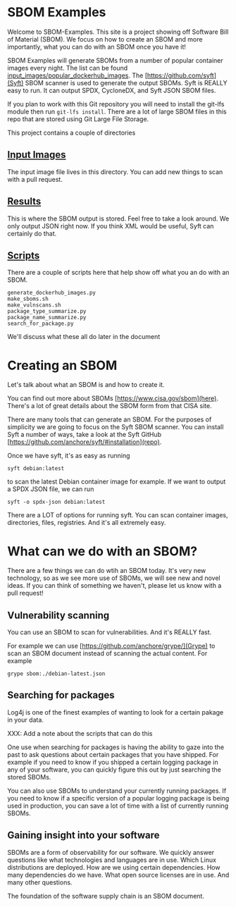 # SBOM Examples
Welcome to SBOM-Examples. This site is a project showing off Software Bill of Material (SBOM). We focus on how to create an SBOM and more importantly, what you can do with an SBOM once you have it!

SBOM Examples will generate SBOMs from a number of popular container images every night. The list can be found [input_images/popular_dockerhub_images](here). The [https://github.com/syft](Syft) SBOM scanner is used to generate the output SBOMs. Syft is REALLY easy to run. It can output SPDX, CycloneDX, and Syft JSON SBOM files.

If you plan to work with this Git repository you will need to install the
git-lfs module then run `git-lfs install`. There are a lot of large SBOM
files in this repo that are stored using Git Large File Storage.

This project contains a couple of directories

## [Input Images](input_images)
The input image file lives in this directory. You can add new things to scan with a pull request.

## [Results](results)
This is where the SBOM output is stored. Feel free to take a look around. We only output JSON right now. If you think XML would be useful, Syft can certainly do that.

## [Scripts](scripts)

There are a couple of scripts here that help show off what you an do with an SBOM.

```
generate_dockerhub_images.py
make_sboms.sh
make_vulnscans.sh
package_type_summarize.py
package_name_summarize.py
search_for_package.py
```

We'll discuss what these all do later in the document

# Creating an SBOM
Let's talk about what an SBOM is and how to create it.

You can find out more about SBOMs [https://www.cisa.gov/sbom](here).
There's a lot of great details about the SBOM form from that CISA site.

There are many tools that can generate an SBOM. For the purposes of
simplicity we are going to focus on the Syft SBOM scanner. You can install
Syft a number of ways, take a look at the Syft GitHub
[https://github.com/anchore/syft/#installation](repo).

Once we have syft, it's as easy as running

```
syft debian:latest
```

to scan the latest Debian container image for example. If we want to output
a SPDX JSON file, we can run

```
syft -o spdx-json debian:latest
```

There are a LOT of options for running syft. You can scan container images,
directories, files, registries. And it's all extremely easy.

# What can we do with an SBOM?
There are a few things we can do wtih an SBOM today. It's very new technology, so as we see more use of SBOMs, we will see new and novel ideas. If you can think of something we haven't, please let us know with a pull request!

## Vulnerability scanning
You can use an SBOM to scan for vulnerabilities. And it's REALLY fast.

For example we can use [https://github.com/anchore/grype/](Grype) to scan
an SBOM document instead of scanning the actual content. For example

```
grype sbom:./debian-latest.json
```

## Searching for packages
Log4j is one of the finest examples of wanting to look for a certain pakage in your data.

XXX: Add a note about the scripts that can do this

One use when searching for packages is having the ability to gaze into the
past to ask questions about certain packages that you have shipped. For
example if you need to know if you shipped a certain logging package in any
of your software, you can quickly figure this out by just searching the
stored SBOMs.

You can also use SBOMs to understand your currently running packages. If
you need to know if a specific version of a popular logging package is
being used in production, you can save a lot of time with a list of
currently running SBOMs.

## Gaining insight into your software

SBOMs are a form of observability for our software. We quickly answer
questions like what technologies and languages are in use. Which Linux
distributions are deployed. How are we using certain dependencies. How many
dependencies do we have. What open source licenses are in use. And many
other questions.

The foundation of the software supply chain is an SBOM document.
